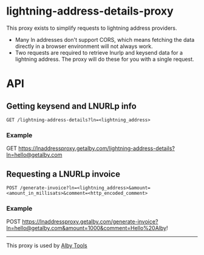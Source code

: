 # lightning-address-details-proxy

This proxy exists to simplify requests to lightning address providers.

- Many ln addresses don't support CORS, which means fetching the data directly in a browser environment will not always work.
- Two requests are required to retrieve lnurlp and keysend data for a lightning address. The proxy will do these for you with a single request.

# API

## Getting keysend and LNURLp info

`GET /lightning-address-details?ln=<lightning_address>`

### Example

GET https://lnaddressproxy.getalby.com/lightning-address-details?ln=hello@getalby.com

## Requesting a LNURLp invoice

`POST /generate-invoice?ln=<lightning_address>&amount=<amount_in_millisats>&comment=<http_encoded_comment>`

### Example

POST https://lnaddressproxy.getalby.com/generate-invoice?ln=hello@getalby.com&amount=1000&comment=Hello%20Alby!

---

This proxy is used by [Alby Tools](https://github.com/getAlby/alby-tools)
